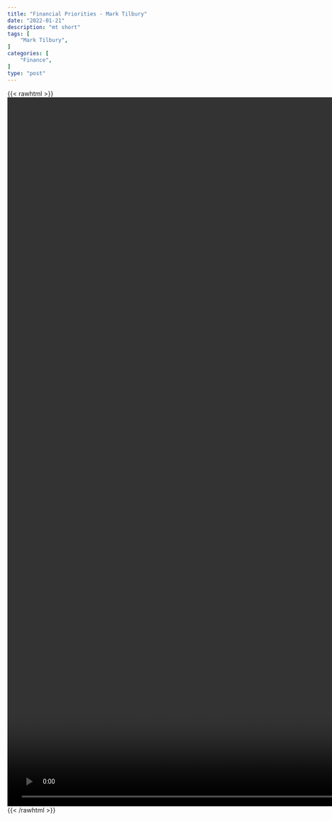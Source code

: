 ```yaml
---
title: "Financial Priorities - Mark Tilbury"
date: "2022-01-21"
description: "mt short"
tags: [
    "Mark Tilbury",
]
categories: [
    "Finance",
]
type: "post"
---
```

{{< rawhtml >}}
    <video style="height:40vh;width:auto" overflow="hidden" controls>
        <source src="https://clips.dev00ps.com/Mark_Tilbury/24hrs.mp4" type="video/mp4"> 
    </video>
{{< /rawhtml >}}